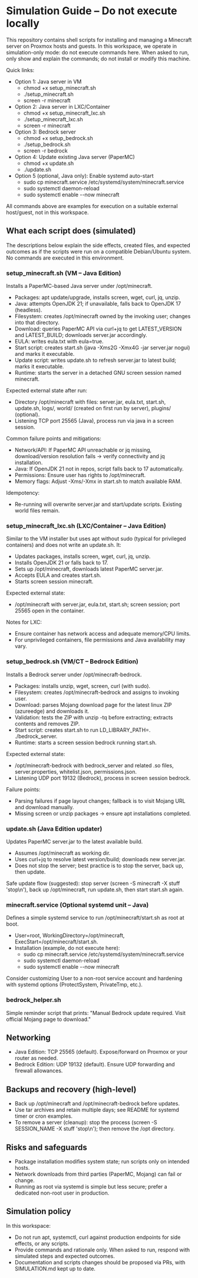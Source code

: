 # Simulation Guide – Do not execute locally

This repository contains shell scripts for installing and managing a Minecraft server on Proxmox hosts and guests. In this workspace, we operate in simulation-only mode: do not execute commands here. When asked to run, only show and explain the commands; do not install or modify this machine.

Quick links:

- Option 1: Java server in VM
  - chmod +x setup_minecraft.sh
  - ./setup_minecraft.sh
  - screen -r minecraft
- Option 2: Java server in LXC/Container
  - chmod +x setup_minecraft_lxc.sh
  - ./setup_minecraft_lxc.sh
  - screen -r minecraft
- Option 3: Bedrock server
  - chmod +x setup_bedrock.sh
  - ./setup_bedrock.sh
  - screen -r bedrock
- Option 4: Update existing Java server (PaperMC)
  - chmod +x update.sh
  - ./update.sh
- Option 5 (optional, Java only): Enable systemd auto-start
  - sudo cp minecraft.service /etc/systemd/system/minecraft.service
  - sudo systemctl daemon-reload
  - sudo systemctl enable --now minecraft

All commands above are examples for execution on a suitable external host/guest, not in this workspace.

## What each script does (simulated)

The descriptions below explain the side effects, created files, and expected outcomes as if the scripts were run on a compatible Debian/Ubuntu system. No commands are executed in this environment.

### setup_minecraft.sh (VM – Java Edition)

Installs a PaperMC-based Java server under /opt/minecraft.

- Packages: apt update/upgrade, installs screen, wget, curl, jq, unzip.
- Java: attempts OpenJDK 21; if unavailable, falls back to OpenJDK 17 (headless).
- Filesystem: creates /opt/minecraft owned by the invoking user; changes into that directory.
- Download: queries PaperMC API via curl+jq to get LATEST_VERSION and LATEST_BUILD; downloads server.jar accordingly.
- EULA: writes eula.txt with eula=true.
- Start script: creates start.sh (java -Xms2G -Xmx4G -jar server.jar nogui) and marks it executable.
- Update script: writes update.sh to refresh server.jar to latest build; marks it executable.
- Runtime: starts the server in a detached GNU screen session named minecraft.

Expected external state after run:

- Directory /opt/minecraft with files: server.jar, eula.txt, start.sh, update.sh, logs/, world/ (created on first run by server), plugins/ (optional).
- Listening TCP port 25565 (Java), process run via java in a screen session.

Common failure points and mitigations:

- Network/API: If PaperMC API unreachable or jq missing, download/version resolution fails → verify connectivity and jq installation.
- Java: If OpenJDK 21 not in repos, script falls back to 17 automatically.
- Permissions: Ensure user has rights to /opt/minecraft.
- Memory flags: Adjust -Xms/-Xmx in start.sh to match available RAM.

Idempotency:

- Re-running will overwrite server.jar and start/update scripts. Existing world files remain.

### setup_minecraft_lxc.sh (LXC/Container – Java Edition)

Similar to the VM installer but uses apt without sudo (typical for privileged containers) and does not write an update.sh. It:

- Updates packages, installs screen, wget, curl, jq, unzip.
- Installs OpenJDK 21 or falls back to 17.
- Sets up /opt/minecraft, downloads latest PaperMC server.jar.
- Accepts EULA and creates start.sh.
- Starts screen session minecraft.

Expected external state:

- /opt/minecraft with server.jar, eula.txt, start.sh; screen session; port 25565 open in the container.

Notes for LXC:

- Ensure container has network access and adequate memory/CPU limits.
- For unprivileged containers, file permissions and Java availability may vary.

### setup_bedrock.sh (VM/CT – Bedrock Edition)

Installs a Bedrock server under /opt/minecraft-bedrock.

- Packages: installs unzip, wget, screen, curl (with sudo).
- Filesystem: creates /opt/minecraft-bedrock and assigns to invoking user.
- Download: parses Mojang download page for the latest linux ZIP (azureedge) and downloads it.
- Validation: tests the ZIP with unzip -tq before extracting; extracts contents and removes ZIP.
- Start script: creates start.sh to run LD_LIBRARY_PATH=. ./bedrock_server.
- Runtime: starts a screen session bedrock running start.sh.

Expected external state:

- /opt/minecraft-bedrock with bedrock_server and related .so files, server.properties, whitelist.json, permissions.json.
- Listening UDP port 19132 (Bedrock), process in screen session bedrock.

Failure points:

- Parsing failures if page layout changes; fallback is to visit Mojang URL and download manually.
- Missing screen or unzip packages → ensure apt installations completed.

### update.sh (Java Edition updater)

Updates PaperMC server.jar to the latest available build.

- Assumes /opt/minecraft as working dir.
- Uses curl+jq to resolve latest version/build; downloads new server.jar.
- Does not stop the server; best practice is to stop the server, back up, then update.

Safe update flow (suggested): stop server (screen -S minecraft -X stuff 'stop\n'), back up /opt/minecraft, run update.sh, then start start.sh again.

### minecraft.service (Optional systemd unit – Java)

Defines a simple systemd service to run /opt/minecraft/start.sh as root at boot.

- User=root, WorkingDirectory=/opt/minecraft, ExecStart=/opt/minecraft/start.sh.
- Installation (example, do not execute here):
  - sudo cp minecraft.service /etc/systemd/system/minecraft.service
  - sudo systemctl daemon-reload
  - sudo systemctl enable --now minecraft

Consider customizing User to a non-root service account and hardening with systemd options (ProtectSystem, PrivateTmp, etc.).

### bedrock_helper.sh

Simple reminder script that prints: "Manual Bedrock update required. Visit official Mojang page to download."

## Networking

- Java Edition: TCP 25565 (default). Expose/forward on Proxmox or your router as needed.
- Bedrock Edition: UDP 19132 (default). Ensure UDP forwarding and firewall allowances.

## Backups and recovery (high-level)

- Back up /opt/minecraft and /opt/minecraft-bedrock before updates.
- Use tar archives and retain multiple days; see README for systemd timer or cron examples.
- To remove a server (cleanup): stop the process (screen -S SESSION_NAME -X stuff 'stop\n'); then remove the /opt directory.

## Risks and safeguards

- Package installation modifies system state; run scripts only on intended hosts.
- Network downloads from third parties (PaperMC, Mojang) can fail or change.
- Running as root via systemd is simple but less secure; prefer a dedicated non-root user in production.

## Simulation policy

In this workspace:

- Do not run apt, systemctl, curl against production endpoints for side effects, or any scripts.
- Provide commands and rationale only. When asked to run, respond with simulated steps and expected outcomes.
- Documentation and scripts changes should be proposed via PRs, with SIMULATION.md kept up to date.
